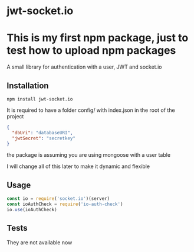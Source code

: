 # jwt-socket.io
This is my first npm package, just to test how to upload npm packages
=========

A small library for authentication with a user, JWT and socket.io

## Installation

  `npm install jwt-socket.io`
  
It is required to have a folder config/ 
with index.json in the root of the project

```json
{
  "dbUri": "databaseURI",
  "jwtSecret": "secretkey"
}

```

the package is assuming you are using mongoose with a user table

I will change all of this later to make it dynamic and flexible

## Usage

  ```javascript
  const io = require('socket.io')(server)
  const ioAuthCheck = require('io-auth-check')
  io.use(ioAuthCheck)
  ```


## Tests

  They are not available now
